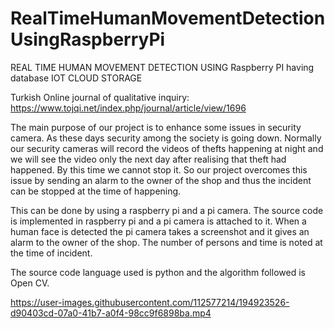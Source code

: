 # RealTimeHumanMovementDetectionUsingRaspberryPi

REAL TIME HUMAN MOVEMENT DETECTION USING Raspberry PI having database IOT CLOUD STORAGE

Turkish Online journal of qualitative inquiry: https://www.tojqi.net/index.php/journal/article/view/1696

The main purpose of our project is to enhance some issues in security camera. As these days security among the society is going down. Normally our security cameras will record the videos of thefts happening at night and we will see the video only the next day after realising that theft had happened. By this time we cannot stop it. So our project overcomes this issue by sending an alarm to the owner of the shop and thus the incident can be stopped at the time of happening.

This can be done by using a raspberry pi and a pi camera. The source code is implemented in raspberry pi and a pi camera is attached to it. When a human face is detected the pi camera takes a screenshot and it gives an alarm to the owner of the shop. The number of persons and time is noted at the time of incident.

The source code language used is python and the algorithm followed is Open CV.


https://user-images.githubusercontent.com/112577214/194923526-d90403cd-07a0-41b7-a0f4-98cc9f6898ba.mp4

